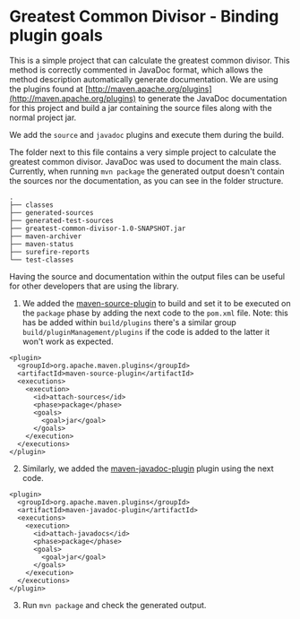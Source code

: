 # Greatest Common Divisor - Binding plugin goals

This is a simple project that can calculate the greatest common divisor. 
This method is correctly commented in JavaDoc format, which allows the method description automatically generate documentation. 
We are using the plugins found at [http://maven.apache.org/plugins](http://maven.apache.org/plugins) 
to generate the JavaDoc documentation for this project and build a jar containing the source files along with the normal project jar.

We add the `source` and `javadoc` plugins and execute them during the build.

The folder next to this file contains a very simple project to calculate the greatest common divisor. JavaDoc was used 
to document the main class. Currently, when running `mvn package` the generated output doesn't contain
the sources nor the documentation, as you can see in the folder structure.

```
.
├── classes
├── generated-sources
├── generated-test-sources
├── greatest-common-divisor-1.0-SNAPSHOT.jar
├── maven-archiver
├── maven-status
├── surefire-reports
└── test-classes
```

Having the source and documentation within the output files can be useful for other developers that are using the library.

1. We added the [maven-source-plugin](https://maven.apache.org/plugins/maven-source-plugin/usage.html) to build and set
 it to be executed on the `package` phase by adding the next code to the `pom.xml` file. 
 Note: this has be added within `build/plugins` there's a similar group `build/pluginManagement/plugins` if
 the code is added to the latter it won't work as expected. 

```
<plugin>
  <groupId>org.apache.maven.plugins</groupId>
  <artifactId>maven-source-plugin</artifactId>
  <executions>
    <execution>
      <id>attach-sources</id>
      <phase>package</phase>
      <goals>
        <goal>jar</goal>
      </goals>
    </execution>
  </executions>
</plugin>
```

2. Similarly, we added the [maven-javadoc-plugin](https://maven.apache.org/plugins/maven-javadoc-plugin/) plugin using the next code.

```
<plugin>
  <groupId>org.apache.maven.plugins</groupId>
  <artifactId>maven-javadoc-plugin</artifactId>
  <executions>
    <execution>
      <id>attach-javadocs</id>
      <phase>package</phase>
      <goals>
        <goal>jar</goal>
      </goals>
    </execution>
  </executions>
</plugin>
``` 

3. Run `mvn package` and check the generated output.